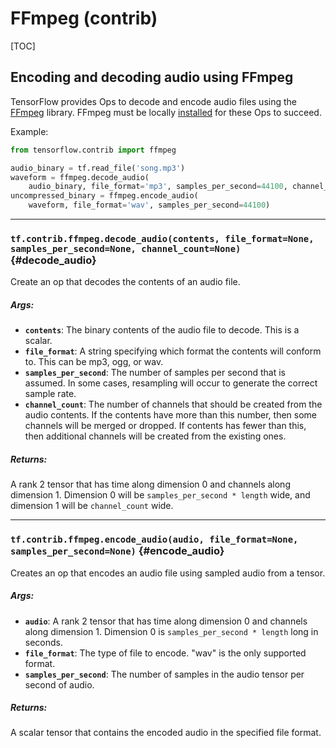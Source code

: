 <!-- This file is machine generated: DO NOT EDIT! -->

# FFmpeg (contrib)
[TOC]

## Encoding and decoding audio using FFmpeg

TensorFlow provides Ops to decode and encode audio files using the
[FFmpeg](https://www.ffmpeg.org/) library. FFmpeg must be
locally [installed](https://ffmpeg.org/download.html) for these Ops to succeed.

Example:

```python
from tensorflow.contrib import ffmpeg

audio_binary = tf.read_file('song.mp3')
waveform = ffmpeg.decode_audio(
    audio_binary, file_format='mp3', samples_per_second=44100, channel_count=2)
uncompressed_binary = ffmpeg.encode_audio(
    waveform, file_format='wav', samples_per_second=44100)
```

- - -

### `tf.contrib.ffmpeg.decode_audio(contents, file_format=None, samples_per_second=None, channel_count=None)` {#decode_audio}

Create an op that decodes the contents of an audio file.

##### Args:


*  <b>`contents`</b>: The binary contents of the audio file to decode. This is a
      scalar.
*  <b>`file_format`</b>: A string specifying which format the contents will conform
      to. This can be mp3, ogg, or wav.
*  <b>`samples_per_second`</b>: The number of samples per second that is assumed.
      In some cases, resampling will occur to generate the correct sample
      rate.
*  <b>`channel_count`</b>: The number of channels that should be created from the
      audio contents. If the contents have more than this number, then
      some channels will be merged or dropped. If contents has fewer than
      this, then additional channels will be created from the existing ones.

##### Returns:

  A rank 2 tensor that has time along dimension 0 and channels along
  dimension 1. Dimension 0 will be `samples_per_second * length` wide, and
  dimension 1 will be `channel_count` wide.


- - -

### `tf.contrib.ffmpeg.encode_audio(audio, file_format=None, samples_per_second=None)` {#encode_audio}

Creates an op that encodes an audio file using sampled audio from a tensor.

##### Args:


*  <b>`audio`</b>: A rank 2 tensor that has time along dimension 0 and channels along
      dimension 1. Dimension 0 is `samples_per_second * length` long in
      seconds.
*  <b>`file_format`</b>: The type of file to encode. "wav" is the only supported format.
*  <b>`samples_per_second`</b>: The number of samples in the audio tensor per second of
      audio.

##### Returns:

  A scalar tensor that contains the encoded audio in the specified file
  format.


